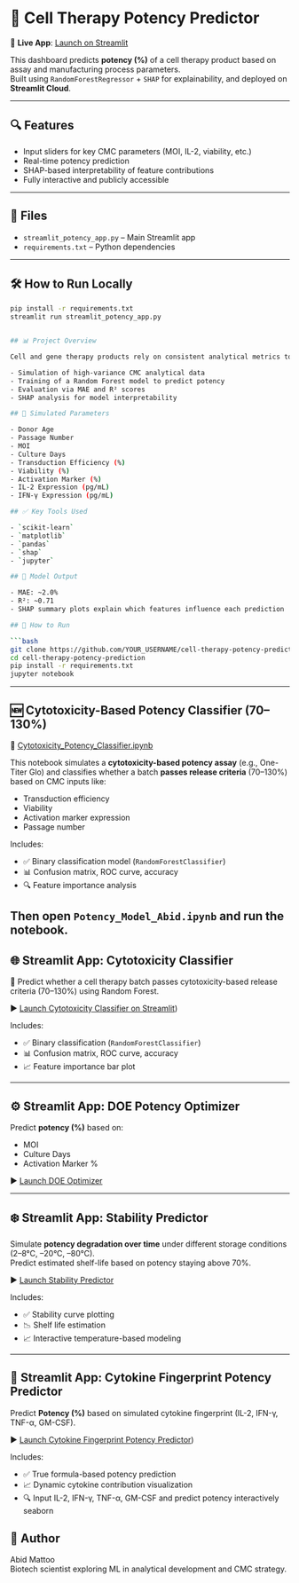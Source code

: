 # 🧬 Cell Therapy Potency Predictor

🚀 **Live App**: [Launch on Streamlit](https://cell-therapy-potency-prediction-cbb45woazyamu7wbrzw6uw.streamlit.app/)

This dashboard predicts **potency (%)** of a cell therapy product based on assay and manufacturing process parameters.  
Built using `RandomForestRegressor` + `SHAP` for explainability, and deployed on **Streamlit Cloud**.

---

## 🔍 Features

- Input sliders for key CMC parameters (MOI, IL-2, viability, etc.)
- Real-time potency prediction
- SHAP-based interpretability of feature contributions
- Fully interactive and publicly accessible

---

## 📁 Files

- `streamlit_potency_app.py` – Main Streamlit app
- `requirements.txt` – Python dependencies

---

## 🛠 How to Run Locally

```bash
pip install -r requirements.txt
streamlit run streamlit_potency_app.py


## 📊 Project Overview

Cell and gene therapy products rely on consistent analytical metrics to ensure therapeutic efficacy. This project demonstrates:

- Simulation of high-variance CMC analytical data
- Training of a Random Forest model to predict potency
- Evaluation via MAE and R² scores
- SHAP analysis for model interpretability

## 🔬 Simulated Parameters

- Donor Age
- Passage Number
- MOI
- Culture Days
- Transduction Efficiency (%)
- Viability (%)
- Activation Marker (%)
- IL-2 Expression (pg/mL)
- IFN-γ Expression (pg/mL)

## ✅ Key Tools Used

- `scikit-learn`
- `matplotlib`
- `pandas`
- `shap`
- `jupyter`

## 🧠 Model Output

- MAE: ~2.0%
- R²: ~0.71
- SHAP summary plots explain which features influence each prediction

## 📁 How to Run

```bash
git clone https://github.com/YOUR_USERNAME/cell-therapy-potency-prediction.git
cd cell-therapy-potency-prediction
pip install -r requirements.txt
jupyter notebook
```
---

## 🆕 Cytotoxicity-Based Potency Classifier (70–130%)

📄 [Cytotoxicity_Potency_Classifier.ipynb](./Cytotoxicity_Potency_Classifier.ipynb)

This notebook simulates a **cytotoxicity-based potency assay** (e.g., One-Titer Glo) and classifies whether a batch **passes release criteria** (70–130%) based on CMC inputs like:

- Transduction efficiency
- Viability
- Activation marker expression
- Passage number

Includes:
- ✅ Binary classification model (`RandomForestClassifier`)
- 📊 Confusion matrix, ROC curve, accuracy
- 🔍 Feature importance analysis

Then open `Potency_Model_Abid.ipynb` and run the notebook.
---

## 🌐 Streamlit App: Cytotoxicity Classifier

🧬 Predict whether a cell therapy batch passes cytotoxicity-based release criteria (70–130%) using Random Forest.

▶️ [Launch Cytotoxicity Classifier on Streamlit](https://cytotoxicitypotencyclassifieripynb-hz9tt3cfnucrqcmzjf2nqu.streamlit.app/))

Includes:
- ✅ Binary classification (`RandomForestClassifier`)
- 📊 Confusion matrix, ROC curve, accuracy
- 📈 Feature importance bar plot

---

## ⚙️ Streamlit App: DOE Potency Optimizer

Predict **potency (%)** based on:
- MOI
- Culture Days
- Activation Marker %

▶️ [Launch DOE Optimizer](https://cell-therapy-potency-prediction-7m3d9uyefc5zhaqwrby3ss.streamlit.app/)

---

## ❄️ Streamlit App: Stability Predictor

Simulate **potency degradation over time** under different storage conditions (2–8°C, –20°C, –80°C).  
Predict estimated shelf-life based on potency staying above 70%.

▶️ [Launch Stability Predictor](https://cell-therapy-potency-prediction-dfo2sylfcffjx9nbu6edd4.streamlit.app/)

Includes:
- ✅ Stability curve plotting
- 📉 Shelf life estimation
- 📈 Interactive temperature-based modeling

---

## 🧫 Streamlit App: Cytokine Fingerprint Potency Predictor

Predict **Potency (%)** based on simulated cytokine fingerprint (IL-2, IFN-γ, TNF-α, GM-CSF).

▶️ [Launch Cytokine Fingerprint Potency Predictor](https://cell-therapy-potency-prediction-g7vcej4k4lmvoqbqkde8vt.streamlit.app/))

Includes:
- ✅ True formula-based potency prediction
- 📈 Dynamic cytokine contribution visualization
- 🔍 Input IL-2, IFN-γ, TNF-α, GM-CSF and predict potency interactively
seaborn

## 👤 Author

Abid Mattoo  
Biotech scientist exploring ML in analytical development and CMC strategy.
